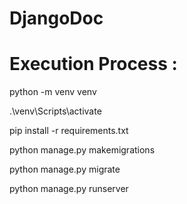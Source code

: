 # DjangoDoc



# Execution Process : 

python -m venv venv

.\venv\Scripts\activate 

pip install -r requirements.txt

python manage.py makemigrations

python manage.py migrate

python manage.py runserver